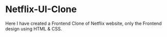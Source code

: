 # Netflix-UI-Clone
Here I have created a Frontend Clone of Netflix website, only the Frontend design using HTML & CSS.
